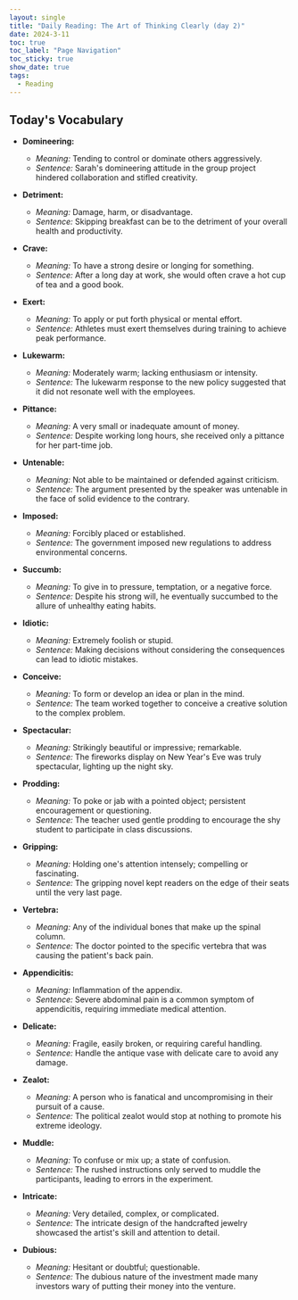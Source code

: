 ```yaml
---
layout: single
title: "Daily Reading: The Art of Thinking Clearly (day 2)"
date: 2024-3-11
toc: true
toc_label: "Page Navigation"
toc_sticky: true
show_date: true
tags:
  - Reading
---
```


## Today's Vocabulary

- **Domineering:**

  - _Meaning:_ Tending to control or dominate others aggressively.
  - _Sentence:_ Sarah's domineering attitude in the group project hindered collaboration and stifled creativity.

- **Detriment:**

  - _Meaning:_ Damage, harm, or disadvantage.
  - _Sentence:_ Skipping breakfast can be to the detriment of your overall health and productivity.

- **Crave:**

  - _Meaning:_ To have a strong desire or longing for something.
  - _Sentence:_ After a long day at work, she would often crave a hot cup of tea and a good book.

- **Exert:**

  - _Meaning:_ To apply or put forth physical or mental effort.
  - _Sentence:_ Athletes must exert themselves during training to achieve peak performance.

- **Lukewarm:**

  - _Meaning:_ Moderately warm; lacking enthusiasm or intensity.
  - _Sentence:_ The lukewarm response to the new policy suggested that it did not resonate well with the employees.

- **Pittance:**

  - _Meaning:_ A very small or inadequate amount of money.
  - _Sentence:_ Despite working long hours, she received only a pittance for her part-time job.

- **Untenable:**

  - _Meaning:_ Not able to be maintained or defended against criticism.
  - _Sentence:_ The argument presented by the speaker was untenable in the face of solid evidence to the contrary.

- **Imposed:**

  - _Meaning:_ Forcibly placed or established.
  - _Sentence:_ The government imposed new regulations to address environmental concerns.

- **Succumb:**

  - _Meaning:_ To give in to pressure, temptation, or a negative force.
  - _Sentence:_ Despite his strong will, he eventually succumbed to the allure of unhealthy eating habits.

- **Idiotic:**

  - _Meaning:_ Extremely foolish or stupid.
  - _Sentence:_ Making decisions without considering the consequences can lead to idiotic mistakes.

- **Conceive:**

  - _Meaning:_ To form or develop an idea or plan in the mind.
  - _Sentence:_ The team worked together to conceive a creative solution to the complex problem.

- **Spectacular:**

  - _Meaning:_ Strikingly beautiful or impressive; remarkable.
  - _Sentence:_ The fireworks display on New Year's Eve was truly spectacular, lighting up the night sky.

- **Prodding:**

  - _Meaning:_ To poke or jab with a pointed object; persistent encouragement or questioning.
  - _Sentence:_ The teacher used gentle prodding to encourage the shy student to participate in class discussions.

- **Gripping:**

  - _Meaning:_ Holding one's attention intensely; compelling or fascinating.
  - _Sentence:_ The gripping novel kept readers on the edge of their seats until the very last page.

- **Vertebra:**

  - _Meaning:_ Any of the individual bones that make up the spinal column.
  - _Sentence:_ The doctor pointed to the specific vertebra that was causing the patient's back pain.

- **Appendicitis:**

  - _Meaning:_ Inflammation of the appendix.
  - _Sentence:_ Severe abdominal pain is a common symptom of appendicitis, requiring immediate medical attention.

- **Delicate:**

  - _Meaning:_ Fragile, easily broken, or requiring careful handling.
  - _Sentence:_ Handle the antique vase with delicate care to avoid any damage.

- **Zealot:**

  - _Meaning:_ A person who is fanatical and uncompromising in their pursuit of a cause.
  - _Sentence:_ The political zealot would stop at nothing to promote his extreme ideology.

- **Muddle:**

  - _Meaning:_ To confuse or mix up; a state of confusion.
  - _Sentence:_ The rushed instructions only served to muddle the participants, leading to errors in the experiment.

- **Intricate:**

  - _Meaning:_ Very detailed, complex, or complicated.
  - _Sentence:_ The intricate design of the handcrafted jewelry showcased the artist's skill and attention to detail.

- **Dubious:**
  - _Meaning:_ Hesitant or doubtful; questionable.
  - _Sentence:_ The dubious nature of the investment made many investors wary of putting their money into the venture.
